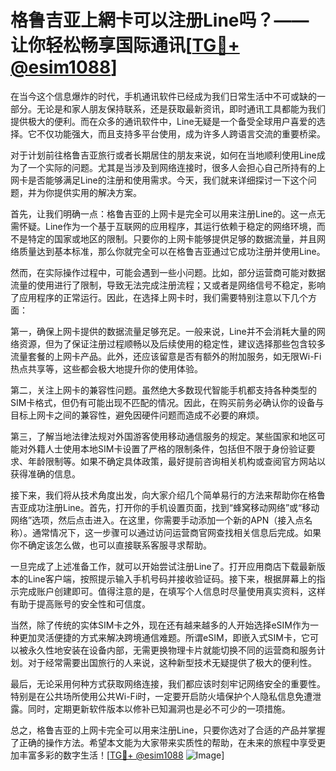 # 格鲁吉亚上網卡可以注册Line吗？——让你轻松畅享国际通讯[[TG💪+ @esim1088](https://t.me/s/esim1088)]

在当今这个信息爆炸的时代，手机通讯软件已经成为我们日常生活中不可或缺的一部分。无论是和家人朋友保持联系，还是获取最新资讯，即时通讯工具都能为我们提供极大的便利。而在众多的通讯软件中，Line无疑是一个备受全球用户喜爱的选择。它不仅功能强大，而且支持多平台使用，成为许多人跨语言交流的重要桥梁。

对于计划前往格鲁吉亚旅行或者长期居住的朋友来说，如何在当地顺利使用Line成为了一个实际的问题。尤其是当涉及到网络连接时，很多人会担心自己所持有的上网卡是否能够满足Line的注册和使用需求。今天，我们就来详细探讨一下这个问题，并为你提供实用的解决方案。

首先，让我们明确一点：格鲁吉亚的上网卡是完全可以用来注册Line的。这一点无需怀疑。Line作为一个基于互联网的应用程序，其运行依赖于稳定的网络环境，而不是特定的国家或地区的限制。只要你的上网卡能够提供足够的数据流量，并且网络质量达到基本标准，那么你就完全可以在格鲁吉亚通过它成功注册并使用Line。

然而，在实际操作过程中，可能会遇到一些小问题。比如，部分运营商可能对数据流量的使用进行了限制，导致无法完成注册流程；又或者是网络信号不稳定，影响了应用程序的正常运行。因此，在选择上网卡时，我们需要特别注意以下几个方面：

第一，确保上网卡提供的数据流量足够充足。一般来说，Line并不会消耗大量的网络资源，但为了保证注册过程顺畅以及后续使用的稳定性，建议选择那些包含较多流量套餐的上网卡产品。此外，还应该留意是否有额外的附加服务，如无限Wi-Fi热点共享等，这些都会极大地提升你的使用体验。

第二，关注上网卡的兼容性问题。虽然绝大多数现代智能手机都支持各种类型的SIM卡格式，但仍有可能出现不匹配的情况。因此，在购买前务必确认你的设备与目标上网卡之间的兼容性，避免因硬件问题而造成不必要的麻烦。

第三，了解当地法律法规对外国游客使用移动通信服务的规定。某些国家和地区可能对外籍人士使用本地SIM卡设置了严格的限制条件，包括但不限于身份验证要求、年龄限制等。如果不确定具体政策，最好提前咨询相关机构或查阅官方网站以获得准确的信息。

接下来，我们将从技术角度出发，向大家介绍几个简单易行的方法来帮助你在格鲁吉亚成功注册Line。首先，打开你的手机设置页面，找到“蜂窝移动网络”或“移动网络”选项，然后点击进入。在这里，你需要手动添加一个新的APN（接入点名称）。通常情况下，这一步骤可以通过访问运营商官网查找相关信息后完成。如果你不确定该怎么做，也可以直接联系客服寻求帮助。

一旦完成了上述准备工作，就可以开始尝试注册Line了。打开应用商店下载最新版本的Line客户端，按照提示输入手机号码并接收验证码。接下来，根据屏幕上的指示完成账户创建即可。值得注意的是，在填写个人信息时尽量使用真实资料，这样有助于提高账号的安全性和可信度。

当然，除了传统的实体SIM卡之外，现在还有越来越多的人开始选择eSIM作为一种更加灵活便捷的方式来解决跨境通信难题。所谓eSIM，即嵌入式SIM卡，它可以被永久性地安装在设备内部，无需更换物理卡片就能切换不同的运营商和服务计划。对于经常需要出国旅行的人来说，这种新型技术无疑提供了极大的便利性。

最后，无论采用何种方式获取网络连接，我们都应该时刻牢记网络安全的重要性。特别是在公共场所使用公共Wi-Fi时，一定要开启防火墙保护个人隐私信息免遭泄露。同时，定期更新软件版本以修补已知漏洞也是必不可少的一项措施。

总之，格鲁吉亚的上网卡完全可以用来注册Line，只要你选对了合适的产品并掌握了正确的操作方法。希望本文能为大家带来实质性的帮助，在未来的旅程中享受更加丰富多彩的数字生活！[[TG💪+ @esim1088](https://t.me/s/esim1088) ![Image](https://i.postimg.cc/4NQfJmqS/Snipaste-2025-05-13-00-14-12.png)]